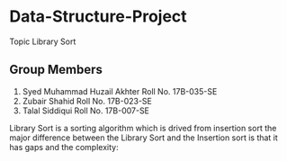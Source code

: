 # Data-Structure-Project
Topic Library Sort

##  Group Members

1. Syed Muhammad Huzail Akhter Roll No. 17B-035-SE
2. Zubair Shahid Roll No. 17B-023-SE
3. Talal Siddiqui Roll No. 17B-007-SE

Library Sort is a sorting algorithm which is drived from insertion sort the major difference between the Library Sort and the Insertion sort is that it has gaps and the complexity:

